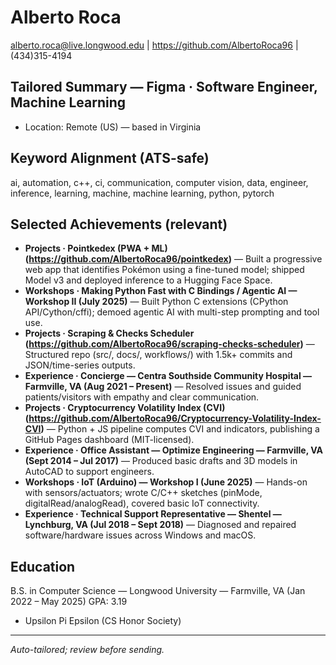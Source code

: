 # Alberto Roca
alberto.roca@live.longwood.edu  |  https://github.com/AlbertoRoca96  |  (434)315-4194

## Tailored Summary — Figma · Software Engineer, Machine Learning
- Location: Remote (US) — based in Virginia

## Keyword Alignment (ATS-safe)
ai, automation, c++, ci, communication, computer vision, data, engineer, inference, learning, machine, machine learning, python, pytorch

## Selected Achievements (relevant)

- **Projects · Pointkedex (PWA + ML) (https://github.com/AlbertoRoca96/pointkedex)** — Built a progressive web app that identifies Pokémon using a fine-tuned model; shipped Model v3 and deployed inference to a Hugging Face Space.
- **Workshops · Making Python Fast with C Bindings / Agentic AI — Workshop II (July 2025)** — Built Python C extensions (CPython API/Cython/cffi); demoed agentic AI with multi-step prompting and tool use.
- **Projects · Scraping & Checks Scheduler (https://github.com/AlbertoRoca96/scraping-checks-scheduler)** — Structured repo (src/, docs/, workflows/) with 1.5k+ commits and JSON/time-series outputs.
- **Experience · Concierge — Centra Southside Community Hospital — Farmville, VA (Aug 2021 – Present)** — Resolved issues and guided patients/visitors with empathy and clear communication.
- **Projects · Cryptocurrency Volatility Index (CVI) (https://github.com/AlbertoRoca96/Cryptocurrency-Volatility-Index-CVI)** — Python + JS pipeline computes CVI and indicators, publishing a GitHub Pages dashboard (MIT-licensed).
- **Experience · Office Assistant — Optimize Engineering — Farmville, VA (Sept 2014 – Jul 2017)** — Produced basic drafts and 3D models in AutoCAD to support engineers.
- **Workshops · IoT (Arduino) — Workshop I (June 2025)** — Hands-on with sensors/actuators; wrote C/C++ sketches (pinMode, digitalRead/analogRead), covered basic IoT connectivity.
- **Experience · Technical Support Representative — Shentel — Lynchburg, VA (Jul 2018 – Sept 2018)** — Diagnosed and repaired software/hardware issues across Windows and macOS.

## Education
B.S. in Computer Science — Longwood University — Farmville, VA (Jan 2022 – May 2025)
GPA: 3.19
- Upsilon Pi Epsilon (CS Honor Society)

---
_Auto-tailored; review before sending._